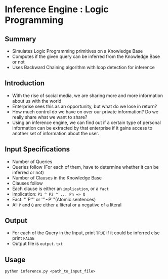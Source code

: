 Inference Engine : Logic Programming
====================================

Summary
-------
- Simulates Logic Programming primitives on a Knowledge Base
- Computes if the given query can be inferred from the Knowledge Base or not
- Uses Backward Chaining algorithm with loop detection for inference

Introduction
------------
- With the rise of social media, we are sharing more and more information about us with the world
- Enterprise sees this as an opportunity, but what do we lose in return?
- How much control do we have on over our private information? Do we really share what we want to share?
- Using an inference engine, we can find out if a certain type of personal information can be extracted by that enterprise if it gains access to another set of information about the user.


Input Specifications
--------------------
- Number of Queries
- Queries follow (For each of them, have to determine whether it can be inferred or not)
- Number of Clauses in the Knowledge Base
- Clauses follow
- Each clause is either an ```implication```, or a ```fact```
- Implication: ``` P1 ^ P2 ^ ... Pn => Q ```
- Fact:  '''P''' or '''~P'''(Atomic sentences)
- All ```P``` and ```Q``` are either a literal or a negative of a literal

Output
------
- For each of the Query in the Input, print ```TRUE``` if it could be inferred else print ```FALSE```
- Output file is ```output.txt```

Usage
-----
	python inference.py <path_to_input_file>

	 




